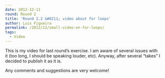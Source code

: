 ```yaml
---
date: 2012-12-11
round: Round 2
title: 'Round 2.2 &#8211; video about for loops'
author: Luis Figueira
permalink: /2012/12/small-video-on-for-loops/
tags:
  - Video
---
```

This is my video for last round&#8217;s exercise. I am aware of several issues with it (too long, I should be speaking louder, etc). Anyway, after several &#8220;takes&#8221; I decided to publish it as it is. 

  
Any comments and suggestions are very welcome!
